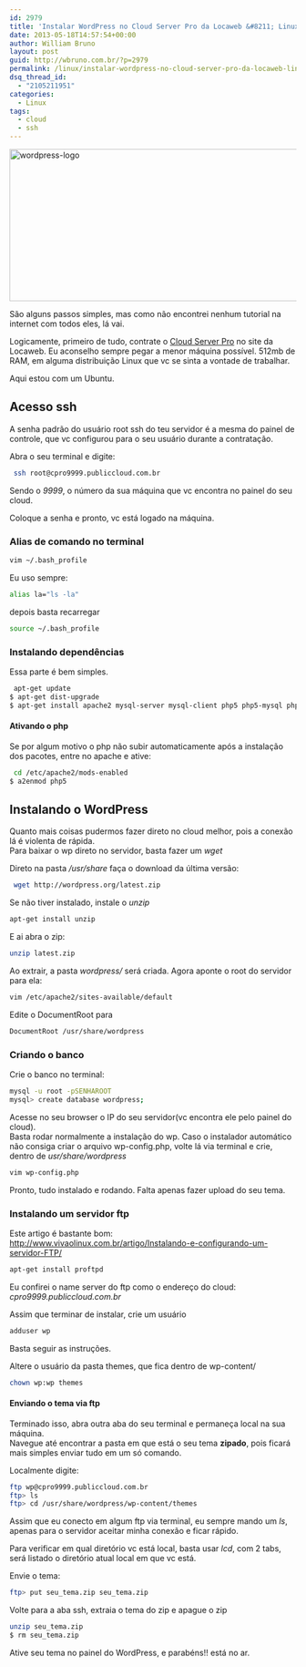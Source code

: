 ```yaml
---
id: 2979
title: 'Instalar WordPress no Cloud Server Pro da Locaweb &#8211; Linux'
date: 2013-05-18T14:57:54+00:00
author: William Bruno
layout: post
guid: http://wbruno.com.br/?p=2979
permalink: /linux/instalar-wordpress-no-cloud-server-pro-da-locaweb-linux/
dsq_thread_id:
  - "2105211951"
categories:
  - Linux
tags:
  - cloud
  - ssh
---
```

[<img src="/wp-content/uploads/2013/05/wordpress-logo.jpg" alt="wordpress-logo" width="800" height="267" class="aligncenter size-full wp-image-2980" srcset="/wp-content/uploads/2013/05/wordpress-logo.jpg 800w, /wp-content/uploads/2013/05/wordpress-logo-300x100.jpg 300w" sizes="(max-width: 800px) 100vw, 800px" />](/wp-content/uploads/2013/05/wordpress-logo.jpg)

São alguns passos simples, mas como não encontrei nenhum tutorial na internet com todos eles, lá vai.

Logicamente, primeiro de tudo, contrate o <a href="http://www.locaweb.com.br/produtos/cloud-server/planos-pro.html" rel="nofollow">Cloud Server Pro</a> no site da Locaweb. Eu aconselho sempre pegar a menor máquina possível. 512mb de RAM, em alguma distribuição Linux que vc se sinta a vontade de trabalhar.

Aqui estou com um Ubuntu.

<!--more-->

## Acesso ssh

A senha padrão do usuário root ssh do teu servidor é a mesma do painel de controle, que vc configurou para o seu usuário durante a contratação.

Abra o seu terminal e digite:

``` bash
 ssh root@cpro9999.publiccloud.com.br
```

Sendo o <var>9999</var>, o número da sua máquina que vc encontra no painel do seu cloud.

Coloque a senha e pronto, vc está logado na máquina.

<h3>
  Alias de comando no terminal
</h3>

``` bash
vim ~/.bash_profile
```

<p>
  Eu uso sempre:
</p>

``` bash
alias la="ls -la"
```

<p>
  depois basta recarregar
</p>

``` bash
source ~/.bash_profile
```

<h3>
  Instalando dependências
</h3>

<p>
  Essa parte é bem simples.
</p>

``` bash
 apt-get update
$ apt-get dist-upgrade
$ apt-get install apache2 mysql-server mysql-client php5 php5-mysql php5-cli libapache2-mod-php5 vim
```

<h4>
  Ativando o php
</h4>

<p>
  Se por algum motivo o php não subir automaticamente após a instalação dos pacotes, entre no apache e ative:
</p>

``` bash
 cd /etc/apache2/mods-enabled
$ a2enmod php5
```

<p>
  <!-- .tab-left -->
</p>

<h2>
  Instalando o WordPress
</h2>

<p>
  Quanto mais coisas pudermos fazer direto no cloud melhor, pois a conexão lá é violenta de rápida.<br /> Para baixar o wp direto no servidor, basta fazer um <var>wget</var>
</p>

<p>
  Direto na pasta <var>/usr/share</var> faça o download da última versão:
</p>

``` bash
 wget http://wordpress.org/latest.zip
```

<p>
  Se não tiver instalado, instale o <var>unzip</var>
</p>

``` bash
apt-get install unzip
```

<p>
  E ai abra o zip:
</p>

``` bash
unzip latest.zip
```

<p>
  Ao extrair, a pasta <var>wordpress/</var> será criada. Agora aponte o root do servidor para ela:
</p>

``` bash
vim /etc/apache2/sites-available/default
```

<p>
  Edite o DocumentRoot para
</p>

``` bash
DocumentRoot /usr/share/wordpress
```

<h3>
  Criando o banco
</h3>

<p>
  Crie o banco no terminal:
</p>

``` bash
mysql -u root -pSENHAROOT
mysql> create database wordpress;
```

<p>
  Acesse no seu browser o IP do seu servidor(vc encontra ele pelo painel do cloud).<br /> Basta rodar normalmente a instalação do wp. Caso o instalador automático não consiga criar o arquivo wp-config.php, volte lá via terminal e crie, dentro de <var>usr/share/wordpress</var>
</p>

``` bash
vim wp-config.php
```

<p>
  Pronto, tudo instalado e rodando. Falta apenas fazer upload do seu tema.
</p>

<h3>
  Instalando um servidor ftp
</h3>

<p>
  Este artigo é bastante bom:<br /> <a href="http://www.vivaolinux.com.br/artigo/Instalando-e-configurando-um-servidor-FTP/" rel="nofollow">http://www.vivaolinux.com.br/artigo/Instalando-e-configurando-um-servidor-FTP/</a>
</p>

``` bash
apt-get install proftpd
```

<p>
  Eu confirei o name server do ftp como o endereço do cloud: <var>cpro9999.publiccloud.com.br</var>
</p>

<p>
  Assim que terminar de instalar, crie um usuário
</p>

``` bash
adduser wp
```

<p>
  Basta seguir as instruções.
</p>

<p>
  Altere o usuário da pasta themes, que fica dentro de wp-content/
</p>

``` bash
chown wp:wp themes
```


<p>
  <!-- .tab-left -->
</p>

<h4>
  Enviando o tema via ftp
</h4>

<p>
  Terminado isso, abra outra aba do seu terminal e permaneça local na sua máquina.<br /> Navegue até encontrar a pasta em que está o seu tema <strong>zipado</strong>, pois ficará mais simples enviar tudo em um só comando.
</p>

<p>
  Localmente digite:
</p>

``` bash
ftp wp@cpro9999.publiccloud.com.br
ftp> ls
ftp> cd /usr/share/wordpress/wp-content/themes
```

<p>
  Assim que eu conecto em algum ftp via terminal, eu sempre mando um <var>ls</var>, apenas para o servidor aceitar minha conexão e ficar rápido.
</p>

<p>
  Para verificar em qual diretório vc está local, basta usar <var>lcd</var>, com 2 tabs, será listado o diretório atual local em que vc está.
</p>

<p>
  Envie o tema:
</p>

``` bash
ftp> put seu_tema.zip seu_tema.zip
```

<p>
  Volte para a aba ssh, extraia o tema do zip e apague o zip
</p>

``` bash
unzip seu_tema.zip
$ rm seu_tema.zip
```

<p>
  Ative seu tema no painel do WordPress, e parabéns!! está no ar.
</p>
